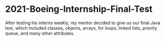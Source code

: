 # 2021-Boeing-Internship-Final-Test
After testing his interns weekly, my mentor decided to give us our final Java test, which included classes, objects, arrays, for loops, linked lists, priority queue, and many other attributes.

